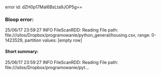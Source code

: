 error id: dZH0p17Mal6BsLta9JOP5g==
### Bloop error:

25/06/17 23:59:27 INFO FileScanRDD: Reading File path: file://<HOME>/silos/Dropbox/programowanie/python_general/housing.csv, range: 0-1423529, partition values: [empty row]
#### Short summary: 

25/06/17 23:59:27 INFO FileScanRDD: Reading File path: file://<HOME>/silos/Dropbox/programowanie/pyt...